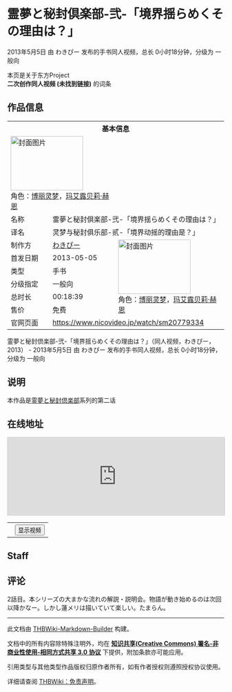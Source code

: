 # 霊夢と秘封倶楽部-弐-「境界揺らめくその理由は？」

<!-- source html: G:\repos\THBWiki-Markdown-Builder\THBWikiMarkdown\Temp\main\3\32\ns0%3A%E9%9C%8A%E5%A4%A2%E3%81%A8%E7%A7%98%E5%B0%81%E5%80%B6%E6%A5%BD%E9%83%A8-%E5%BC%90-%E3%80%8C%E5%A2%83%E7%95%8C%E6%8F%BA%E3%82%89%E3%82%81%E3%81%8F%E3%81%9D%E3%81%AE%E7%90%86%E7%94%B1%E3%81%AF%EF%BC%9F%E3%80%8D.html -->

2013年5月5日 由 わきぴー  发布的手书同人视频，总长 0小时18分钟，分级为 一般向

本页是关于东方Project  
 **二次创作同人视频 (未找到链接)** 的词条
## 作品信息

<table><tbody><tr><th colspan="3">基本信息</th></tr><tr><td class="cover-artwork-mobile" colspan="2"><a href="./文件-霊夢と秘封倶楽部-弐-「境界揺らめくその理由は？」封面.jpg.md" class="image" title="封面图片"><img alt="封面图片" src="https://upload.thwiki.cc/thumb/4/49/%E9%9C%8A%E5%A4%A2%E3%81%A8%E7%A7%98%E5%B0%81%E5%80%B6%E6%A5%BD%E9%83%A8-%E5%BC%90-%E3%80%8C%E5%A2%83%E7%95%8C%E6%8F%BA%E3%82%89%E3%82%81%E3%81%8F%E3%81%9D%E3%81%AE%E7%90%86%E7%94%B1%E3%81%AF%EF%BC%9F%E3%80%8D%E5%B0%81%E9%9D%A2.jpg/168px-%E9%9C%8A%E5%A4%A2%E3%81%A8%E7%A7%98%E5%B0%81%E5%80%B6%E6%A5%BD%E9%83%A8-%E5%BC%90-%E3%80%8C%E5%A2%83%E7%95%8C%E6%8F%BA%E3%82%89%E3%82%81%E3%81%8F%E3%81%9D%E3%81%AE%E7%90%86%E7%94%B1%E3%81%AF%EF%BC%9F%E3%80%8D%E5%B0%81%E9%9D%A2.jpg" decoding="async" loading="lazy" width="168" height="126" srcset="https://upload.thwiki.cc/thumb/4/49/%E9%9C%8A%E5%A4%A2%E3%81%A8%E7%A7%98%E5%B0%81%E5%80%B6%E6%A5%BD%E9%83%A8-%E5%BC%90-%E3%80%8C%E5%A2%83%E7%95%8C%E6%8F%BA%E3%82%89%E3%82%81%E3%81%8F%E3%81%9D%E3%81%AE%E7%90%86%E7%94%B1%E3%81%AF%EF%BC%9F%E3%80%8D%E5%B0%81%E9%9D%A2.jpg/252px-%E9%9C%8A%E5%A4%A2%E3%81%A8%E7%A7%98%E5%B0%81%E5%80%B6%E6%A5%BD%E9%83%A8-%E5%BC%90-%E3%80%8C%E5%A2%83%E7%95%8C%E6%8F%BA%E3%82%89%E3%82%81%E3%81%8F%E3%81%9D%E3%81%AE%E7%90%86%E7%94%B1%E3%81%AF%EF%BC%9F%E3%80%8D%E5%B0%81%E9%9D%A2.jpg 1.5x, https://upload.thwiki.cc/thumb/4/49/%E9%9C%8A%E5%A4%A2%E3%81%A8%E7%A7%98%E5%B0%81%E5%80%B6%E6%A5%BD%E9%83%A8-%E5%BC%90-%E3%80%8C%E5%A2%83%E7%95%8C%E6%8F%BA%E3%82%89%E3%82%81%E3%81%8F%E3%81%9D%E3%81%AE%E7%90%86%E7%94%B1%E3%81%AF%EF%BC%9F%E3%80%8D%E5%B0%81%E9%9D%A2.jpg/336px-%E9%9C%8A%E5%A4%A2%E3%81%A8%E7%A7%98%E5%B0%81%E5%80%B6%E6%A5%BD%E9%83%A8-%E5%BC%90-%E3%80%8C%E5%A2%83%E7%95%8C%E6%8F%BA%E3%82%89%E3%82%81%E3%81%8F%E3%81%9D%E3%81%AE%E7%90%86%E7%94%B1%E3%81%AF%EF%BC%9F%E3%80%8D%E5%B0%81%E9%9D%A2.jpg 2x" data-file-width="360" data-file-height="270"></a><div class="cover-char">角色：<a href="./博丽灵梦.md" title="博丽灵梦">博丽灵梦</a>，<a href="./玛艾露贝莉·赫恩.md" title="玛艾露贝莉·赫恩">玛艾露贝莉·赫恩</a></div></td>
</tr><tr><td class="label">名称</td><td colspan="2"> 霊夢と秘封倶楽部-弐-「境界揺らめくその理由は？」 </td></tr><tr><td class="label">译名</td><td colspan="2"> 灵梦与秘封俱乐部-贰-「境界动摇的理由是？」 </td></tr><tr><td class="label">制作方</td><td><a href="./わきぴー.md" title="わきぴー">わきぴー</a></td><td class="cover-artwork" rowspan="6" style="min-width:168px;"><a href="./文件-霊夢と秘封倶楽部-弐-「境界揺らめくその理由は？」封面.jpg.md" class="image" title="封面图片"><img alt="封面图片" src="https://upload.thwiki.cc/thumb/4/49/%E9%9C%8A%E5%A4%A2%E3%81%A8%E7%A7%98%E5%B0%81%E5%80%B6%E6%A5%BD%E9%83%A8-%E5%BC%90-%E3%80%8C%E5%A2%83%E7%95%8C%E6%8F%BA%E3%82%89%E3%82%81%E3%81%8F%E3%81%9D%E3%81%AE%E7%90%86%E7%94%B1%E3%81%AF%EF%BC%9F%E3%80%8D%E5%B0%81%E9%9D%A2.jpg/168px-%E9%9C%8A%E5%A4%A2%E3%81%A8%E7%A7%98%E5%B0%81%E5%80%B6%E6%A5%BD%E9%83%A8-%E5%BC%90-%E3%80%8C%E5%A2%83%E7%95%8C%E6%8F%BA%E3%82%89%E3%82%81%E3%81%8F%E3%81%9D%E3%81%AE%E7%90%86%E7%94%B1%E3%81%AF%EF%BC%9F%E3%80%8D%E5%B0%81%E9%9D%A2.jpg" decoding="async" loading="lazy" width="168" height="126" srcset="https://upload.thwiki.cc/thumb/4/49/%E9%9C%8A%E5%A4%A2%E3%81%A8%E7%A7%98%E5%B0%81%E5%80%B6%E6%A5%BD%E9%83%A8-%E5%BC%90-%E3%80%8C%E5%A2%83%E7%95%8C%E6%8F%BA%E3%82%89%E3%82%81%E3%81%8F%E3%81%9D%E3%81%AE%E7%90%86%E7%94%B1%E3%81%AF%EF%BC%9F%E3%80%8D%E5%B0%81%E9%9D%A2.jpg/252px-%E9%9C%8A%E5%A4%A2%E3%81%A8%E7%A7%98%E5%B0%81%E5%80%B6%E6%A5%BD%E9%83%A8-%E5%BC%90-%E3%80%8C%E5%A2%83%E7%95%8C%E6%8F%BA%E3%82%89%E3%82%81%E3%81%8F%E3%81%9D%E3%81%AE%E7%90%86%E7%94%B1%E3%81%AF%EF%BC%9F%E3%80%8D%E5%B0%81%E9%9D%A2.jpg 1.5x, https://upload.thwiki.cc/thumb/4/49/%E9%9C%8A%E5%A4%A2%E3%81%A8%E7%A7%98%E5%B0%81%E5%80%B6%E6%A5%BD%E9%83%A8-%E5%BC%90-%E3%80%8C%E5%A2%83%E7%95%8C%E6%8F%BA%E3%82%89%E3%82%81%E3%81%8F%E3%81%9D%E3%81%AE%E7%90%86%E7%94%B1%E3%81%AF%EF%BC%9F%E3%80%8D%E5%B0%81%E9%9D%A2.jpg/336px-%E9%9C%8A%E5%A4%A2%E3%81%A8%E7%A7%98%E5%B0%81%E5%80%B6%E6%A5%BD%E9%83%A8-%E5%BC%90-%E3%80%8C%E5%A2%83%E7%95%8C%E6%8F%BA%E3%82%89%E3%82%81%E3%81%8F%E3%81%9D%E3%81%AE%E7%90%86%E7%94%B1%E3%81%AF%EF%BC%9F%E3%80%8D%E5%B0%81%E9%9D%A2.jpg 2x" data-file-width="360" data-file-height="270"></a><div class="cover-char">角色：<a href="./博丽灵梦.md" title="博丽灵梦">博丽灵梦</a>，<a href="./玛艾露贝莉·赫恩.md" title="玛艾露贝莉·赫恩">玛艾露贝莉·赫恩</a></div></td>
</tr><tr><td class="label">首发日期</td><td>2013-05-05</td></tr><tr><td class="label">类型</td><td>手书</td></tr><tr><td class="label">分级指定</td><td>一般向</td></tr><tr><td class="label">总时长</td><td>00:18:39</td></tr><tr><td class="label">售价</td><td>免费</td></tr>
<tr><td class="label">官网页面</td><td colspan="2"><a rel="nofollow" class="external free" href="https://www.nicovideo.jp/watch/sm20779334">https://www.nicovideo.jp/watch/sm20779334</a></td></tr></tbody></table>

霊夢と秘封倶楽部-弐-「境界揺らめくその理由は？」（同人视频，わきぴー，2013） - 2013年5月5日 由 わきぴー  发布的手书同人视频，总长 0小时18分钟，分级为 一般向
## 说明
  
本作品是[霊夢と秘封倶楽部](./霊夢と秘封倶楽部.md)系列的第二话
  

## 在线地址
  
<iframe width="100%" height="180" src="https://ext.nicovideo.jp/thumb/sm20779334" scrolling="no" style="border:solid 1px #CCC;" frameborder="0"><a href="http://www.nicovideo.jp/watch/sm20779334">,</a></iframe>



  

<table>
<tr><th style="text-align: center;"><a class="bilibili-title external text" target="_blank" rel="nofollow" style="margin: 0 0.4em 0 0.2em;"></a><input type="button" class="bilibili-toggle" value="显示视频" style="float: right;"></th></tr>
<tr class="bilibili-video" style="display: none;"><td></td></tr>
</table>





## Staff
## 评论

  
2話目。本シリーズの大まかな流れの解説・説明会。物語が動き始めるのは次回以降かなー。しかし蓮メリは描いていて楽しい。たまらん。
  







---

此文档由 [THBWiki-Markdown-Builder](https://github.com/Delsin-Yu/THBWiki-Markdown-Builder) 构建。

文档中的所有内容除特殊注明外，均在 [**知识共享(Creative Commons) 署名-非商业性使用-相同方式共享 3.0 协议**](https://creativecommons.org/licenses/by-sa/3.0/deed.zh-hans) 下提供，附加条款亦可能应用。

引用类型与其他类型作品版权归原作者所有，如有作者授权则遵照授权协议使用。

详细请查阅 [THBWiki：免责声明](https://thbwiki.cc/THBWiki:%E5%85%8D%E8%B4%A3%E5%A3%B0%E6%98%8E)。

